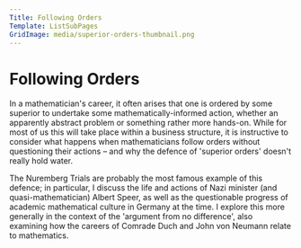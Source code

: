 ```yaml
---
Title: Following Orders
Template: ListSubPages
GridImage: media/superior-orders-thumbnail.png
---
```


# Following Orders

In a mathematician's career, it often arises that one is ordered by some superior to undertake some mathematically-informed action, whether an apparently abstract problem or something rather more hands-on. While for most of us this will take place within a business structure, it is instructive to consider what happens when mathematicians follow orders without questioning their actions – and why the defence of 'superior orders' doesn't really hold water. 

The Nuremberg Trials are probably the most famous example of this defence; in particular, I discuss the life and actions of Nazi minister (and quasi-mathematician) Albert Speer, as well as the questionable progress of academic mathematical culture in Germany at the time. I explore this more generally in the context of the 'argument from no difference', also examining how the careers of Comrade Duch and John von Neumann relate to mathematics. 

